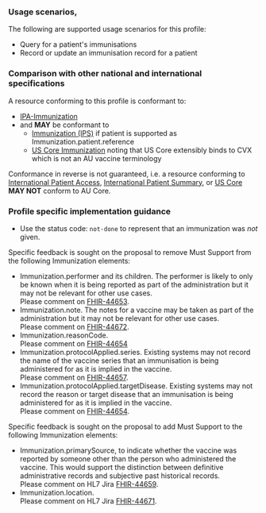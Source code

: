 ### Usage scenarios, 

The following are supported usage scenarios for this profile:

- Query for a patient's immunisations
- Record or update an immunisation record for a patient

### Comparison with other national and international specifications

A resource conforming to this profile is conformant to:
- [IPA-Immunization](http://hl7.org/fhir/uv/ipa/StructureDefinition/ipa-immunization)
- and **MAY** be conformant to
  - [Immunization (IPS)](https://hl7.org/fhir/uv/ips/STU1.1/StructureDefinition-Immunization-uv-ips.html) if patient is supported as Immunization.patient.reference
  - [US Core Immunization](http://hl7.org/fhir/us/core/STU6.1/StructureDefinition-us-core-immunization.html) noting that US Core extensibly binds to CVX which is not an AU vaccine terminology

Conformance in reverse is not guaranteed, i.e. a resource conforming to [International Patient Access](https://build.fhir.org/ig/HL7/fhir-ipa), [International Patient Summary](http://build.fhir.org/ig/HL7/fhir-ips), or [US Core](http://hl7.org/fhir/us/core) **MAY NOT** conform to AU Core.


### Profile specific implementation guidance
- Use the status code: `not-done` to represent that an immunization was *not* given.

<div class="request-for-feedback">
  <p>Specific feedback is sought on the proposal to remove Must Support from the following Immunization elements:
  <ul>
      <li>Immunization.performer and its children. The performer is likely to only be known when it is being reported as part of the administration but it may not be relevant for other use cases.<br/>Please comment on <a href="https://jira.hl7.org/browse/FHIR-44653">FHIR-44653</a>.</li>
      <li>Immunization.note. The notes for a vaccine may be taken as part of the administration but it may not be relevant for other use cases.<br/>Please comment on <a href="https://jira.hl7.org/browse/FHIR-44672">FHIR-44672</a>.</li>
      <li>Immunization.reasonCode.<br/>Please comment on <a href="https://jira.hl7.org/browse/FHIR-44654">FHIR-44654</a></li>
      <li>Immunization.protocolApplied.series. Existing systems may not record the name of the vaccine series that an immunisation is being administered for as it is implied in the vaccine.<br/>Please comment on <a href="https://jira.hl7.org/browse/FHIR-44657">FHIR-44657</a>.</li>
      <li>Immunization.protocolApplied.targetDisease. Existing systems may not record the reason or target disease that an immunisation is being administered for as it is implied in the vaccine.<br/>Please comment on <a href="https://jira.hl7.org/browse/FHIR-44654">FHIR-44654</a>.</li>
  </ul>
  </p>
</div>
<div class="request-for-feedback">
  <p>Specific feedback is sought on the proposal to add Must Support to the following Immunization elements:
  <ul>
      <li>Immunization.primarySource, to indicate whether the vaccine was reported by someone other than the person who administered the vaccine. This would support the distinction between definitive administrative records and subjective past historical records.<br/>Please comment on HL7 Jira <a href="https://jira.hl7.org/browse/FHIR-44659">FHIR-44659</a>.</li>
      <li>Immunization.location.<br/>Please comment on HL7 Jira <a href="https://jira.hl7.org/browse/FHIR-44671">FHIR-44671</a>.</li>
  </ul>
  </p>
</div>

